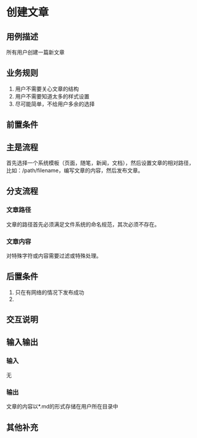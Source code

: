 # 创建文章
## 用例描述
所有用户创建一篇新文章
## 业务规则
1. 用户不需要关心文章的结构
2. 用户不需要知道太多的样式设置
3. 尽可能简单，不给用户多余的选择
## 前置条件

## 主是流程
首先选择一个系统模板（页面，随笔，新闻，文档），然后设置文章的相对路径，比如：/path/filename，编写文章的内容，然后发布文章。
## 分支流程
### 文章路径
文章的路径首先必须满足文件系统的命名规范，其次必须不存在。
### 文章内容
对特殊字符或内容需要过滤或特殊处理。
## 后置条件
1. 只在有网络的情况下发布成功
2. 
## 交互说明
## 输入输出
### 输入
无
### 输出
文章的内容以*.md的形式存储在用户所在目录中
## 其他补充

